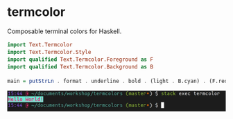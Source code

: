 termcolor
=========

Composable terminal colors for Haskell.

```haskell
import Text.Termcolor
import Text.Termcolor.Style
import qualified Text.Termcolor.Foreground as F
import qualified Text.Termcolor.Background as B

main = putStrLn . format . underline . bold . (light . B.cyan) . (F.red) $ read "Hello World!"
```

![demo output](https://github.com/mdibaiee/termcolor/raw/master/demo.jpg)
